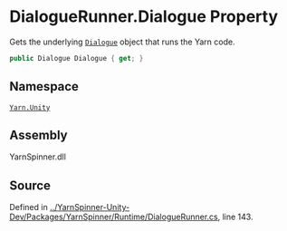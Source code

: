 # DialogueRunner.Dialogue Property

Gets the underlying [`Dialogue`](/api/csharp/yarn.unity/dialoguerunner.dialogue.md) object that runs the
Yarn code.


```csharp
public Dialogue Dialogue { get; }
```



## Namespace
[`Yarn.Unity`](/api/csharp/yarn.unity/README.md)

## Assembly
YarnSpinner.dll

## Source
Defined in [../YarnSpinner-Unity-Dev/Packages/YarnSpinner/Runtime/DialogueRunner.cs](https://github.com/YarnSpinnerTool/YarnSpinner-Unity//blob/develop/Runtime/DialogueRunner.cs#L143), line 143.
